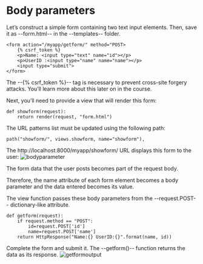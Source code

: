 # Body parameters

Let’s construct a simple form containing two text input elements. Then, save it as --form.html-- in the --templates-- folder.

```
<form action="/myapp/getform/" method="POST>
    {% csrf_token %} 
    <p>Name: <input type="text" name="id"></p> 
    <p>UserID :<input type="name" name="name"></p> 
    <input type="submit"> 
</form> 
```

The --{% csrf_token %}-- tag is necessary to prevent cross-site forgery attacks. You’ll learn more about this later on in the course.

Next, you’ll need to provide a view that will render this form:

```
def showform(request): 
    return render(request, "form.html") 
```

The URL patterns list must be updated using the following path:

```
path("showform/", views.showform, name="showform"), 
```

The http://localhost:8000/myapp/showform/ URL displays this form to the user:
![bodyparameter](/BodyParameter/img/output-body.png)

The form data that the user posts becomes part of the request body. 

Therefore, the name attribute of each form element becomes a body parameter and the data entered becomes its value. 

The view function passes these body parameters from the --request.POST-- dictionary-like attribute.


```
def getform(request): 
    if request.method == "POST": 
        id=request.POST['id'] 
        name=request.POST['name'] 
    return HttpResponse("Name:{} UserID:{}".format(name, id)) 
```
Complete the form and submit it. The --getform()-- function returns the data as its response. 
![getformoutput](/BodyParameter/img/LEO7ufS6R_6qwT8HPgqdXQ_cdf67e17917843daaa9d6a54c3f7bce1_C5M2L2_Itm05_2.png)

